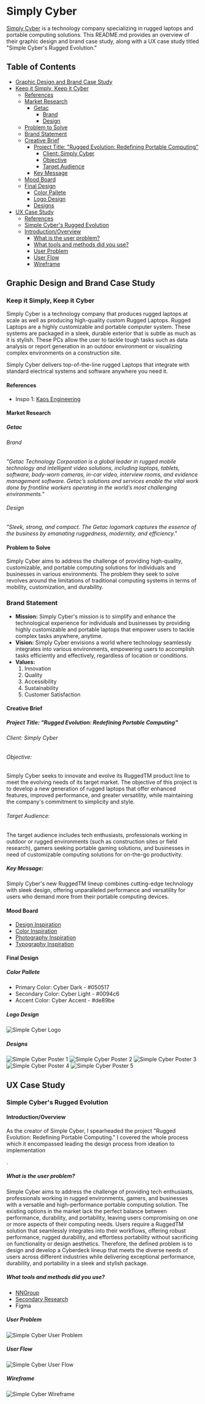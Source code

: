 # Simply Cyber

[Simply Cyber](https://simply-cyber.webflow.io/) is a technology company specializing in rugged laptops and portable computing solutions. This README.md provides an overview of their graphic design and brand case study, along with a UX case study titled "Simple Cyber's Rugged Evolution."

## Table of Contents

- [Graphic Design and Brand Case Study](#graphic-design-and-brand-case-study)
- [Keep it Simply, Keep it Cyber](#keep-it-simply-keep-it-cyber)
  - [References](#references)
  - [Market Research](#market-research)
    - [Getac](#getac)
      - [Brand](#brand)
      - [Design](#design)
  - [Problem to Solve](#problem-to-solve)
  - [Brand Statement](#brand-statement)
  - [Creative Brief](#creative-brief)
    - [Project Title: "Rugged Evolution: Redefining Portable Computing"](#project-title-rugged-evolution-redefining-portable-computing)
      - [Client: Simply Cyber](#client-simply-cyber)
      - [Objective](#objective)
      - [Target Audience](#target-audience)
    - [Key Message](#key-message)
  - [Mood Board](#mood-board)
  - [Final Design](#final-design)
    - [Color Pallete](#color-pallete)
    - [Logo Design](#logo-design)
    - [Designs](#designs)
- [UX Case Study](#ux-case-study)
  - [References](#references-1)
  - [Simple Cyber's Rugged Evolution](#simple-cybers-rugged-evolution)
  - [Introduction/Overview](#introductionoverview)
    - [What is the user problem?](#what-is-the-user-problem)
    - [What tools and methods did you use?](#what-tools-and-methods-did-you-use)
    - [User Problem](#user-problem)
    - [User Flow](#user-flow)
    - [Wireframe](#wireframe)

## Graphic Design and Brand Case Study

### Keep it Simply, Keep it Cyber

Simply Cyber is a technology company that produces rugged laptops at scale as well as producing high-quality custom Rugged Laptops. Rugged Laptops are a highly customizable and portable computer system. These systems are packaged in a sleek, durable exterior that is subtle as much as it is stylish. These PCs allow the user to tackle tough tasks such as data analysis or report generation in an outdoor environment or visualizing complex environments on a construction site.

Simply Cyber delivers top-of-the-line rugged Laptops that integrate with standard electrical systems and software anywhere you need it.

#### References

- Inspo 1: [Kaos Engineering](https://workshopbuilt.com/portfolio/kaos-engineering)

#### Market Research

##### Getac

###### Brand

_"Getac Technology Corporation is a global leader in rugged mobile technology and intelligent video solutions, including laptops, tablets, software, body-worn cameras, in-car video, interview rooms, and evidence management software. Getac’s solutions and services enable the vital work done by frontline workers operating in the world’s most challenging environments."_

###### Design

_"Sleek, strong, and compact. The Getac logomark captures the essence of the business by emanating ruggedness, modernity, and efficiency."_

#### Problem to Solve

Simply Cyber aims to address the challenge of providing high-quality, customizable, and portable computing solutions for individuals and businesses in various environments. The problem they seek to solve revolves around the limitations of traditional computing systems in terms of mobility, customization, and durability.

### Brand Statement

- **Mission:** Simply Cyber's mission is to simplify and enhance the technological experience for individuals and businesses by providing highly customizable and portable laptops that empower users to tackle complex tasks anywhere, anytime.
- **Vision:** Simply Cyber envisions a world where technology seamlessly integrates into various environments, empowering users to accomplish tasks efficiently and effectively, regardless of location or conditions.
- **Values:**
  1. Innovation
  2. Quality
  3. Accessibility
  4. Sustainability
  5. Customer Satisfaction

#### Creative Brief

##### Project Title: "Rugged Evolution: Redefining Portable Computing"

###### Client: Simply Cyber

###### Objective:

Simply Cyber seeks to innovate and evolve its RuggedTM product line to meet the evolving needs of its target market. The objective of this project is to develop a new generation of rugged laptops that offer enhanced features, improved performance, and greater versatility, while maintaining the company's commitment to simplicity and style.

###### Target Audience:

The target audience includes tech enthusiasts, professionals working in outdoor or rugged environments (such as construction sites or field research), gamers seeking portable gaming solutions, and businesses in need of customizable computing solutions for on-the-go productivity.

##### Key Message:

Simply Cyber's new RuggedTM lineup combines cutting-edge technology with sleek design, offering unparalleled performance and versatility for users who demand more from their portable computing devices.

#### Mood Board

- [Design Inspiration](https://www.figma.com/file/VsXgdF24QKZvNHuWFSazQY/Simple-Cyber-Mood-Board?type=whiteboard&node-id=201-974&t=yZotJa6nufXP3TS0-4)
- [Color Inspiration](https://www.figma.com/file/VsXgdF24QKZvNHuWFSazQY/Simple-Cyber-Mood-Board?type=whiteboard&node-id=201-979&t=yZotJa6nufXP3TS0-4)
- [Photography Inspiration](https://www.figma.com/file/VsXgdF24QKZvNHuWFSazQY/Simple-Cyber-Mood-Board?type=whiteboard&node-id=201-981&t=yZotJa6nufXP3TS0-4)
- [Typography Inspiration](https://www.figma.com/file/VsXgdF24QKZvNHuWFSazQY/Simple-Cyber-Mood-Board?type=whiteboard&node-id=201-983&t=yZotJa6nufXP3TS0-4)

#### Final Design

##### Color Pallete

- Primary Color: Cyber Dark - #050517
- Secondary Color: Cyber Light - #0094c6
- Accent Color: Cyber Accent - #de89be

##### Logo Design

![Simple Cyber Logo](./Final/Media/Media-1.png)

##### Designs

![Simple Cyber Poster 1](./Graphic-Design/Final/Media/Media-2.png)
![Simple Cyber Poster 2](./Graphic-Design/Final/Media/Media-3.png)
![Simple Cyber Poster 3](./Graphic-Design/Final/Media/Media-4.png)
![Simple Cyber Poster 4](./Graphic-Design/Final/Media/Media-5.png)
![Simple Cyber Poster 5](./Graphic-Design/Final/Media/Media-6.png)

## UX Case Study

### Simple Cyber's Rugged Evolution

#### Introduction/Overview

As the creator of Simple Cyber, I spearheaded the project "Rugged Evolution: Redefining Portable Computing." I covered the whole process which it encompassed leading the design process from ideation to implementation

.

##### What is the user problem?

Simple Cyber aims to address the challenge of providing tech enthusiasts, professionals working in rugged environments, gamers, and businesses with a versatile and high-performance portable computing solution. The existing options in the market lack the perfect balance between performance, durability, and portability, leaving users compromising on one or more aspects of their computing needs. Users require a RuggedTM solution that seamlessly integrates into their workflows, offering robust performance, rugged durability, and effortless portability without sacrificing on functionality or design aesthetics. Therefore, the defined problem is to design and develop a Cyberdeck lineup that meets the diverse needs of users across different industries while delivering exceptional performance, durability, and portability in a sleek and stylish package.

##### What tools and methods did you use?

- [NNGroup](https://www.nngroup.com/)
- [Secondary Research](https://www.nngroup.com/articles/secondary-research-in-ux/)
- Figma

##### User Problem

![Simple Cyber User Problem](./User-Experience-Design/Final/Simply-Cyber-User-Problem-Statements.png)

##### User Flow

![Simple Cyber User Flow](./User-Experience-Design/Final/Simply-Cyber-User-Flow.png)

##### Wireframe

![Simple Cyber Wireframe](./User-Experience-Design/Final/Simply-Cyber-Wireframe.png)
